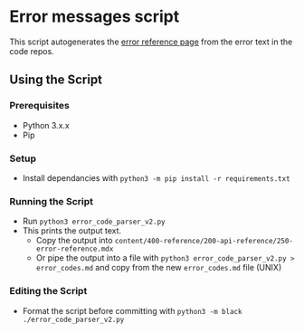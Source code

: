 # Error messages script

This script autogenerates the [error reference page](https://www.prisma.io/docs/reference/api-reference/error-reference) from the error text in the code repos.

## Using the Script

### Prerequisites

- Python 3.x.x
- Pip

### Setup

- Install dependancies with `python3 -m pip install -r requirements.txt`

### Running the Script

- Run `python3 error_code_parser_v2.py`
- This prints the output text.
  - Copy the output into `content/400-reference/200-api-reference/250-error-reference.mdx`
  - Or pipe the output into a file with `python3 error_code_parser_v2.py > error_codes.md` and copy from the new `error_codes.md` file (UNIX)

### Editing the Script

- Format the script before committing with `python3 -m black ./error_code_parser_v2.py`
